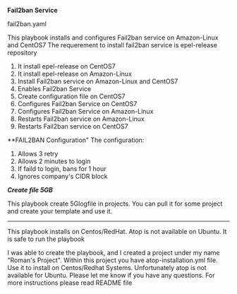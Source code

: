 ******Fail2ban Service******

fail2ban.yaml 

This playbook installs and configures Fail2ban service on Amazon-Linux and CentOS7 
The requerement to install fail2ban service is epel-release repository
1. It install epel-release on CentOS7 
2. It install epel-release on Amazon-Linux
3. Install Fail2ban service on Amazon-Linux and CentOS7 
4. Enables Fail2ban Service
5. Create configuration file on CentOS7
6. Configures Fail2ban Service on CentOS7
7. Configures Fail2ban Service on Amazon-Linux
8. Restarts Fail2ban service on Amazon-Linux
9. Restarts Fail2ban service on CentOS7


**FAIL2BAN Configuration"
The configuration:
1. Allows 3 retry
2. Allows 2 minutes to login
3. If faild to login, bans for 1 hour
4. Ignores company's CIDR block


*****Create file 5GB*****

This playbook create 5Glogfile in projects.
You can pull it for some project
and create your template and use it. 




***
This playbook installs on Centos/RedHat. 
Atop is not available on Ubuntu. 
It is safe to run the playbook



I was able to create the playbook, and I created a project under my name "Roman's Project". Within this project you have atop-installation.yml file. Use it to install on Centos/Redhat Systems.
Unfortunately atop is not available for Ubuntu. Please let me know if you have any questions. For more instructions please read README file
